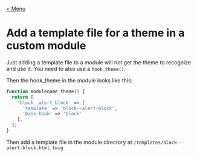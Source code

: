 [< Menu](../twig-cheatsheet.md)

# Add a template file for a theme in a custom module
Just adding a template file to a module will not get the theme to recognize and use it. You need to also use a `hook_theme()`.

Then the hook_theme in the module looks like this:

```php
function modulename_theme() {
  return [
    'block__alert_block' => [
      'template' => 'block--alert-block',
      'base hook' => 'block'
    ],
  ];
}
```

Then add a template file in the module directory at `/templates/block--alert-block.html.twig`